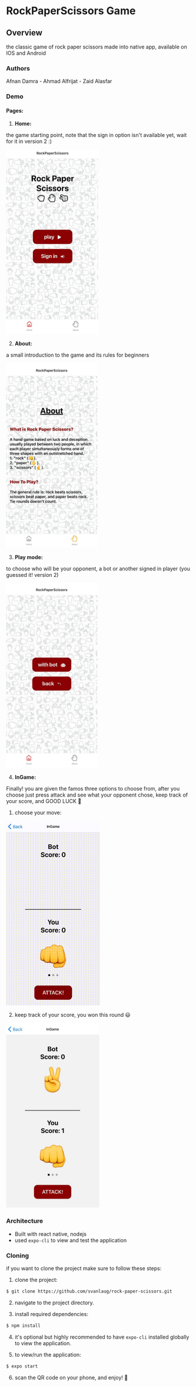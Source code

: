 # RockPaperScissors Game

## Overview

the classic game of rock paper scissors made into native app, available on IOS and Android

### Authors

Afnan Damra - Ahmad Alfrijat - Zaid Alasfar

### Demo

#### Pages: 
1. **Home:**

the game starting point, note that the sign in option isn't available yet, wait for it in version 2 :)

<img src="assets/screenshots/1.jpeg" height="500"/>
<!-- ![Home page](assets/screenshots/1.jpeg) -->

2. **About:**

a small introduction to the game and its rules for beginners

<img src="assets/screenshots/2.jpeg" height="500"/>
<!-- ![About page](assets/screenshots/2.jpeg) -->

3. **Play mode:**

to choose who will be your opponent, a bot or another signed in player (you guessed it! version 2)

<img src="assets/screenshots/3.jpeg" height="500"/>
<!-- ![Mode page](assets/screenshots/3.jpeg) -->

4. **InGame:**

Finally! you are given the famos three options to choose from, after you choose just press attack and see what your opponent chose, keep track of your score, and GOOD LUCK :tada:

  1. choose your move:
 
  <img src="assets/screenshots/5.gif" height="500"/>
<!--   ![Choose your move](assets/screenshots/5.gif) -->

  2. keep track of your score, you won this round :smiley:
  
  <img src="assets/screenshots/4.jpeg" height="500"/>
<!--   ![win](assets/screenshots/4.jpeg) -->

### Architecture

- Built with react native, nodejs
- used `expo-cli` to view and test the application

### Cloning

if you want to clone the project make sure to follow these steps:

1. clone the project:

```bash
$ git clone https://github.com/svanlaug/rock-paper-scissors.git
```

2. navigate to the project directory.

3. install required dependencies:

```bash
$ npm install
```

4. it's optional but highly recommended to have `expo-cli` installed globally to view the application.

5. to view/run the application:

```bash
$ expo start
```

6. scan the QR code on your phone, and enjoy! :tada:
